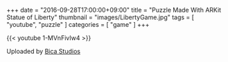 +++
date = "2016-09-28T17:00:00+09:00"
title = "Puzzle Made With ARKit Statue of Liberty"
thumbnail = "images/LibertyGame.jpg" 
tags = [ "youtube", "puzzle" ]
categories = [ "game" ]
+++

{{< youtube 1-MVnFivIw4 >}}

Uploaded by [Bica Studios](https://www.youtube.com/channel/UCbqWsHxIsIfLqPQ8skoWvmQ)